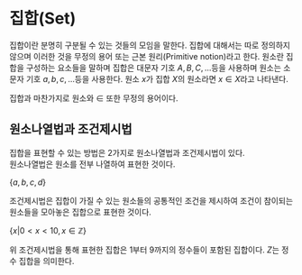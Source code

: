 # 집합(Set)
집합이란 분명히 구분될 수 있는 것들의 모임을 말한다. 집합에 대해서는 따로 정의하지 않으며 이러한 것을 무정의 용어 또는 근본 원리(Primitive notion)라고 한다.
원소란 집합을 구성하는 요소들을 말하며 집합은 대문자 기호 $A, B, C, ...$등을 사용하며 원소는 소문자 기호 $a, b, c, ...$등을 사용한다. 원소 $x$가 집합 $X$의 원소라면 $x ∈ X$라고 나타낸다.  
  
집합과 마찬가지로 원소와 $∈$ 또한 무정의 용어이다.
## 원소나열법과 조건제시법
집합을 표현할 수 있는 방법은 2가지로 원소나열법과 조건제시법이 있다.  
원소나열법은 원소를 전부 나열하여 표현한 것이다.  
  
$\{a, b, c, d\}$  
  
조건제시법은 집합이 가질 수 있는 원소들의 공통적인 조건을 제시하여 조건이 참이되는 원소들을 모아놓은 집합으로 표현한 것이다.  
  
$\{x | 0 < x < 10, x ∈ \mathbb{Z}\}$  
  
위 조건제시법을 통해 표현한 집합은 1부터 9까지의 정수들이 포함된 집합이다. $Z$는 정수 집합을 의미한다.